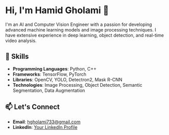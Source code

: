 # Hi, I'm Hamid Gholami 👋

I'm an AI and Computer Vision Engineer with a passion for developing advanced machine learning models and image processing techniques. I have extensive experience in deep learning, object detection, and real-time video analysis.

## 🔧 Skills
- **Programming Languages**: Python, C++
- **Frameworks**: TensorFlow, PyTorch
- **Libraries**: OpenCV, YOLO, Detectron2, Mask R-CNN
- **Technologies**: Image Processing, Object Detection, Semantic Segmentation, Data Augmentation


## 📫 Let's Connect
- **Email**: hgholami733@gmail.com
- **LinkedIn**: [Your LinkedIn Profile](https://www.linkedin.com/in/hamid-gholami-390305248)
